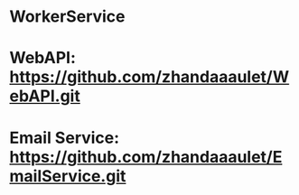 # WorkerService

# WebAPI: https://github.com/zhandaaaulet/WebAPI.git
# Email Service: https://github.com/zhandaaaulet/EmailService.git
